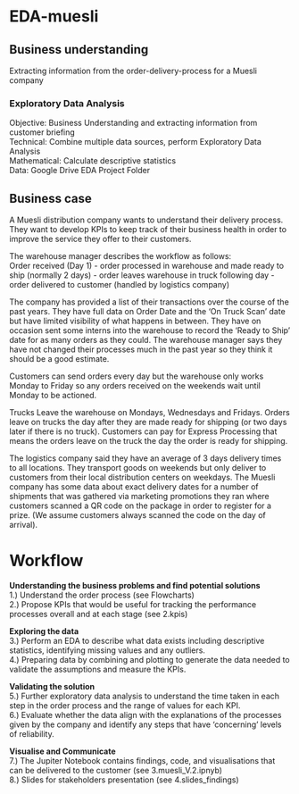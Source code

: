 # EDA-muesli

## Business understanding
Extracting information from the order-delivery-process for a Muesli company

### Exploratory Data Analysis
Objective: Business Understanding and extracting information from customer briefing  
Technical: Combine multiple data sources, perform Exploratory Data Analysis  
Mathematical: Calculate descriptive statistics  
Data: Google Drive EDA Project Folder  

## Business case
A Muesli distribution company wants to understand their delivery process. They want to develop KPIs to keep track of their business health in order to improve the service they offer to their customers.

The warehouse manager describes the workflow as follows:  
Order received (Day 1) - order processed in warehouse and made ready to ship (normally 2 days) - order leaves warehouse in truck following day - order delivered to customer (handled by logistics company)  

The company has provided a list of their transactions over the course of the past years. They have full data on Order Date and the ‘On Truck Scan’ date but have limited visibility of what happens in between. They have on occasion sent some interns into the warehouse to record the ‘Ready to Ship’ date for as many orders as they could. The warehouse manager says they have not changed their processes much in the past year so they think it should be a good estimate.

Customers can send orders every day but the warehouse only works Monday to Friday so any orders received on the weekends wait until Monday to be actioned.

Trucks Leave the warehouse on Mondays, Wednesdays and Fridays. Orders leave on trucks the day after they are made ready for shipping (or two days later if there is no truck). Customers can pay for Express Processing that means the orders leave on the truck the day the order is ready for shipping.

The logistics company said they have an average of 3 days delivery times to all locations. They transport goods on weekends but only deliver to customers from their local distribution centers on weekdays. The Muesli company has some data about exact delivery dates for a number of shipments that was gathered via marketing promotions they ran where customers scanned a QR code on the package in order to register for a prize. (We assume customers always scanned the code on the day of arrival).

# Workflow
<b> Understanding the business problems and find potential solutions</b>  
1.) Understand the order process (see Flowcharts)  
2.) Propose KPIs that would be useful for tracking the performance processes overall and at each stage (see 2.kpis)

<b>  Exploring the data</b>  
3.) Perform an EDA to describe what data exists including descriptive statistics, identifying missing values and any outliers.  
4.) Preparing data by combining and plotting to generate the data needed to validate the assumptions and measure the KPIs.

<b>  Validating the solution</b>  
5.) Further exploratory data analysis to understand the time taken in each step in the order process and the range of values for each KPI.  
6.) Evaluate whether the data align with the explanations of the processes given by the company and identify any steps that have ‘concerning’ levels of reliability.  

<b>  Visualise and Communicate</b>  
7.) The Jupiter Notebook contains findings, code, and visualisations that can be delivered to the customer (see 3.muesli_V.2.ipnyb)  
8.) Slides for stakeholders presentation (see 4.slides_findings)

